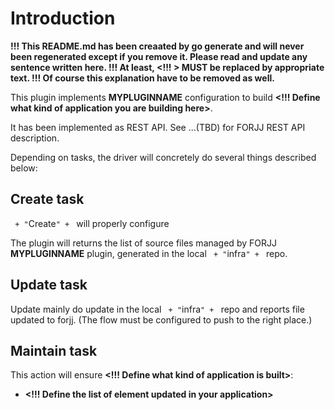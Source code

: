 # Introduction

**!!! This README.md has been creaated by go generate and will never been regenerated except if you remove it. Please read and update any sentence written here.
!!! At least, **<!!! >** MUST be replaced by appropriate text.
!!! Of course this explanation have to be removed as well.**

This plugin implements __MYPLUGINNAME__ configuration to build **<!!! Define what kind of application you are building here>**.

It has been implemented as REST API. See ...(TBD) for FORJJ REST API description.

Depending on tasks, the driver will concretely do several things described below:

## Create task

` + "`Create`" + ` will properly configure

The plugin will returns the list of source files managed by FORJJ __MYPLUGINNAME__ plugin, generated in the local ` + "`infra`" + ` repo.

## Update task

Update mainly do update in the local ` + "`infra`" + ` repo and reports file updated to forjj. (The flow must be configured to push to the right place.)

## Maintain task
This action will ensure **<!!! Define what kind of application is built>**:

-  **<!!! Define the list of element updated in your application>**
